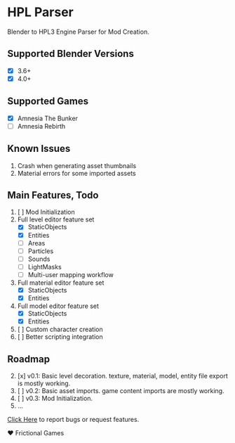 # HPL Parser
Blender to HPL3 Engine Parser for Mod Creation.

## Supported Blender Versions
- [x] 3.6+
- [x] 4.0+

## Supported Games
- [x] Amnesia The Bunker
- [ ] Amnesia Rebirth

## Known Issues
1. Crash when generating asset thumbnails
1. Material errors for some imported assets

## Main Features, Todo
1. [ ] Mod Initialization
1. Full level editor feature set
   - [x] StaticObjects 
   - [x] Entities
   - [ ] Areas
   - [ ] Particles
   - [ ] Sounds
   - [ ] LightMasks
   - [ ] Multi-user mapping workflow
1. Full material editor feature set
   - [x] StaticObjects 
   - [x] Entities
1. Full model editor feature set
   - [x] StaticObjects 
   - [x] Entities
1. [ ] Custom character creation
1. [ ] Better scripting integration

## Roadmap
2. [x] v0.1: Basic level decoration. texture, material, model, entity file export is mostly working.
2. [ ] v0.2: Basic asset imports. game content imports are mostly working.
2. [ ] v0.3: Mod Initialization.
2. ...


[Click Here](https://github.com/rbx775/HplParser/issues) to report bugs or request features.

❤️ Frictional Games